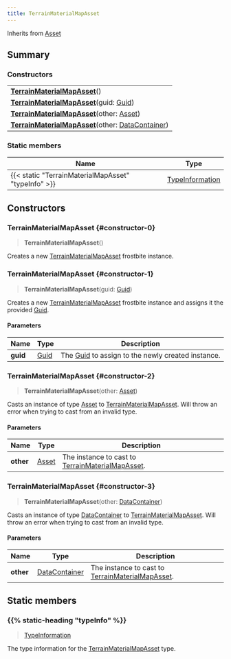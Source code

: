 ```yaml
---
title: TerrainMaterialMapAsset
---
```


Inherits from 
[Asset](/vext/ref/fb/asset)

## Summary
### Constructors
| |
| ----------- |
| **[TerrainMaterialMapAsset](#constructor-0)**() |
| **[TerrainMaterialMapAsset](#constructor-1)**(guid: [Guid](/vext/ref/shared/class/guid)) |
| **[TerrainMaterialMapAsset](#constructor-2)**(other: [Asset](/vext/ref/fb/asset)) |
| **[TerrainMaterialMapAsset](#constructor-3)**(other: [DataContainer](/vext/ref/shared/class/datacontainer)) |

### Static members
| Name | Type |
| ---- | ---- |
| {{< static "TerrainMaterialMapAsset" "typeInfo" >}} | [TypeInformation](/vext/ref/shared/class/typeinformation) |

## Constructors
### TerrainMaterialMapAsset {#constructor-0}
> **TerrainMaterialMapAsset**()

Creates a new [TerrainMaterialMapAsset](/vext/ref/fb/terrainmaterialmapasset) frostbite instance.

### TerrainMaterialMapAsset {#constructor-1}
> **TerrainMaterialMapAsset**(guid: [Guid](/vext/ref/shared/class/guid))

Creates a new [TerrainMaterialMapAsset](/vext/ref/fb/terrainmaterialmapasset) frostbite instance and assigns it the provided [Guid](/vext/ref/shared/class/guid).

#### Parameters
| Name | Type | Description |
| ---- | ---- | ----------- |
| **guid** | [Guid](/vext/ref/shared/class/guid) | The [Guid](/vext/ref/shared/class/guid) to assign to the newly created instance. |

### TerrainMaterialMapAsset {#constructor-2}
> **TerrainMaterialMapAsset**(other: [Asset](/vext/ref/fb/asset))

Casts an instance of type [Asset](/vext/ref/fb/asset) to [TerrainMaterialMapAsset](/vext/ref/fb/terrainmaterialmapasset). Will throw an error when trying to cast from an invalid type.

#### Parameters
| Name | Type | Description |
| ---- | ---- | ----------- |
| **other** | [Asset](/vext/ref/fb/asset) | The instance to cast to [TerrainMaterialMapAsset](/vext/ref/fb/terrainmaterialmapasset). |

### TerrainMaterialMapAsset {#constructor-3}
> **TerrainMaterialMapAsset**(other: [DataContainer](/vext/ref/shared/class/datacontainer))

Casts an instance of type [DataContainer](/vext/ref/shared/class/datacontainer) to [TerrainMaterialMapAsset](/vext/ref/fb/terrainmaterialmapasset). Will throw an error when trying to cast from an invalid type.

#### Parameters
| Name | Type | Description |
| ---- | ---- | ----------- |
| **other** | [DataContainer](/vext/ref/shared/class/datacontainer) | The instance to cast to [TerrainMaterialMapAsset](/vext/ref/fb/terrainmaterialmapasset). |

## Static members
### {{% static-heading "typeInfo" %}}
> [TypeInformation](/vext/ref/shared/class/typeinformation)

The type information for the [TerrainMaterialMapAsset](/vext/ref/fb/terrainmaterialmapasset) type.

